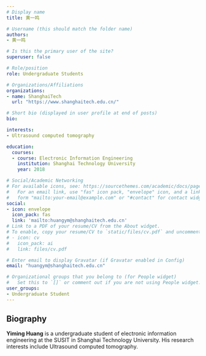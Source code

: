 ```yaml
---
# Display name
title: 黄一鸣

# Username (this should match the folder name)
authors:
- 黄一鸣

# Is this the primary user of the site?
superuser: false

# Role/position
role: Undergraduate Students

# Organizations/Affiliations
organizations:
- name: ShanghaiTech
  url: "https://www.shanghaitech.edu.cn/"

# Short bio (displayed in user profile at end of posts)
bio: 

interests:
- Ultrasound computed tomography

education:
  courses:
  - course: Electronic Information Engineering
    institution: Shanghai Technology University
    year: 2018

# Social/Academic Networking
# For available icons, see: https://sourcethemes.com/academic/docs/page-builder/#icons
#   For an email link, use "fas" icon pack, "envelope" icon, and a link in the
#   form "mailto:your-email@example.com" or "#contact" for contact widget.
social:
- icon: envelope
  icon_pack: fas
  link: 'mailto:huangym@shanghaitech.edu.cn'
# Link to a PDF of your resume/CV from the About widget.
# To enable, copy your resume/CV to `static/files/cv.pdf` and uncomment the lines below.
# - icon: cv
#   icon_pack: ai
#   link: files/cv.pdf

# Enter email to display Gravatar (if Gravatar enabled in Config)
email: "huangym@shanghaitech.edu.cn"

# Organizational groups that you belong to (for People widget)
#   Set this to `[]` or comment out if you are not using People widget.
user_groups:
- Undergraduate Student
---
```

## **Biography**

**Yiming Huang** is a undergraduate student of electronic information engineering at the SUSIT in Shanghai Technology University. His research interests include Ultrasound computed tomography.

​	
